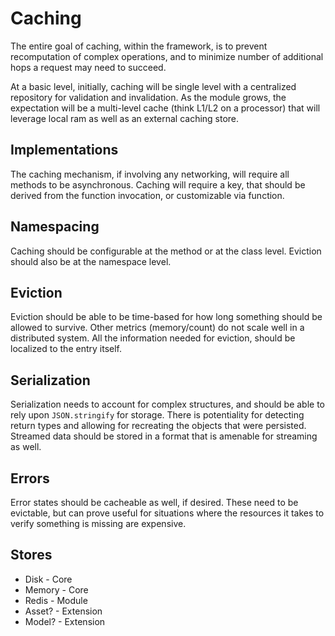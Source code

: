 # Caching

The entire goal of caching, within the framework, is to prevent recomputation of complex operations, and to minimize number of additional hops a request may need to succeed.

At a basic level, initially, caching will be single level with a centralized repository for validation and invalidation.  As the module grows, the expectation will be a multi-level cache (think L1/L2 on a processor) that will leverage local ram as well as an external caching store.

## Implementations
The caching mechanism, if involving any networking, will require all methods to be asynchronous.  Caching will require a key, that should be derived from the function invocation, or customizable via function.

## Namespacing
Caching should be configurable at the method or at the class level.  Eviction should also be at the namespace level. 

## Eviction
Eviction should be able to be time-based for how long something should be allowed to survive. Other metrics (memory/count) do not scale well in a distributed system.  All the information needed for eviction, should be localized to the entry itself.

## Serialization
Serialization needs to account for complex structures, and should be able to rely upon `JSON.stringify` for storage.  There is potentiality for detecting return types and allowing for recreating the objects that were persisted.  Streamed data should be stored in a format that is amenable for streaming as well.

## Errors
Error states should be cacheable as well, if desired.  These need to be evictable, but can prove useful for situations where the resources it takes to verify something is missing are expensive.

## Stores
* Disk   - Core
* Memory - Core
* Redis  - Module
* Asset? - Extension
* Model? - Extension